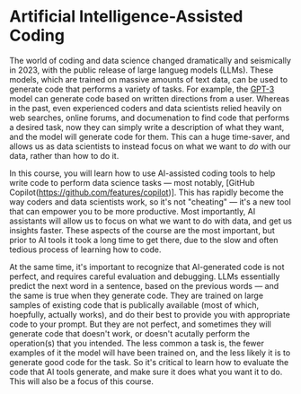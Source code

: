 # Artificial Intelligence-Assisted Coding

The world of coding and data science changed dramatically and seismically in 2023, with the public release of large langueg models (LLMs). These models, which are trained on massive amounts of text data, can be used to generate code that performs a variety of tasks. For example, the [GPT-3](https://en.wikipedia.org/wiki/GPT-3) model can generate code based on written directions from a user. Whereas in the past, even experienced coders and data scientists relied heavily on web searches, online forums, and documenation to find code that performs a desired task, now they can simply write a description of what they want, and the model will generate code for them. This can a huge time-saver, and allows us as data scientists to instead focus on what we want to *do* with our data, rather than how to do it. 

In this course, you will learn how to use AI-assisted coding tools to help write code to perform data science tasks — most notably, [GitHub Copilot(https://github.com/features/copilot)]. This has rapidly become the way coders and data scientists work, so it's not "cheating" — it's a new tool that can empower you to be more productive. Most importantly, AI assistants will allow us to focus on what we want to do with data, and get us insights faster. These aspects of the course are the most important, but prior to AI tools it took a long time to get there, due to the slow and often tedious process of learning how to code.

At the same time, it's important to recognize that AI-generated code is not perfect, and requires careful evaluation and debugging. LLMs essentially predict the next word in a sentence, based on the previous words — and the same is true when they generate code. They are trained on large samples of existing code that is publically available (most of which, hoepfully, actually works), and do their best to provide you with appropriate code to your prompt. But they are not perfect, and sometimes they will generate code that doesn't work, or doesn't acutally perform the operation(s) that you intended. The less common a task is, the fewer examples of it the model will have been trained on, and the less likely it is to generate good code for the task. So it's critical to learn how to evaluate the code that AI tools generate, and make sure it does what you want it to do. This will also be a focus of this course.
